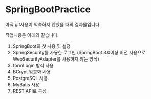 # SpringBootPractice

아직 git사용이 익숙하지 않았을 때의 결과물입니다.

작업내용은 아래와 같습니다.
1. SpringBoot의 첫 사용 및 설정
2. SpringSecurity를 사용한 로그인 
    (SpringBoot 3.0이상 버전 사용으로 WebSecurityAdapter를 사용하지 않는 방식)
3. formLogin 방식 사용
4. BCrypt 암호화 사용
5. PostgreSQL 사용
6. MyBatis 사용
7. REST API로 구성
